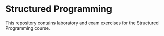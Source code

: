 # Structured Programming
This repository contains laboratory and exam exercises for the Structured Programming course.
